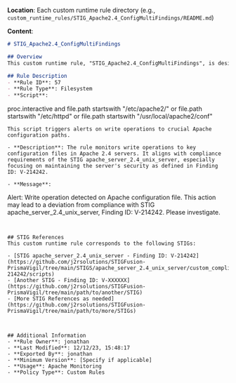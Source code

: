 


**Location**: Each custom runtime rule directory (e.g., `custom_runtime_rules/STIG_Apache2.4_ConfigMultiFindings/README.md`)

**Content**:

```markdown
# STIG_Apache2.4_ConfigMultiFindings

## Overview
This custom runtime rule, "STIG_Apache2.4_ConfigMultiFindings", is designed to enhance the security monitoring of Apache 2.4 servers. It specifically targets write operations to critical Apache configuration files, which are pivotal in maintaining the server's compliance and security posture.

## Rule Description
- **Rule ID**: 57
- **Rule Type**: Filesystem
- **Script**: 
  ```
  proc.interactive and file.path startswith "/etc/apache2/" or file.path startswith "/etc/httpd" or file.path startswith "/usr/local/apache2/conf"
  ```
  This script triggers alerts on write operations to crucial Apache configuration paths.

- **Description**: The rule monitors write operations to key configuration files in Apache 2.4 servers. It aligns with compliance requirements of the STIG apache_server_2.4_unix_server, especially focusing on maintaining the server's security as defined in Finding ID: V-214242.

- **Message**: 
  ```
  Alert: Write operation detected on Apache configuration file. This action may lead to a deviation from compliance with STIG apache_server_2.4_unix_server, Finding ID: V-214242. Please investigate.
  ```


## STIG References
This custom runtime rule corresponds to the following STIGs:

- [STIG apache_server_2.4_unix_server - Finding ID: V-214242](https://github.com/j2rsolutions/STIGFusion-PrismaVigil/tree/main/STIGS/apache_server_2.4_unix_server/custom_compliance_checks/high/V-214242/scripts)
- [Another STIG - Finding ID: V-XXXXXX](https://github.com/j2rsolutions/STIGFusion-PrismaVigil/tree/main/path/to/another/STIG)
- [More STIG References as needed](https://github.com/j2rsolutions/STIGFusion-PrismaVigil/tree/main/path/to/more/STIGs)



## Additional Information
- **Rule Owner**: jonathan
- **Last Modified**: 12/12/23, 15:48:17
- **Exported By**: jonathan
- **Minimum Version**: [Specify if applicable]
- **Usage**: Apache Monitoring
- **Policy Type**: Custom Rules
```
